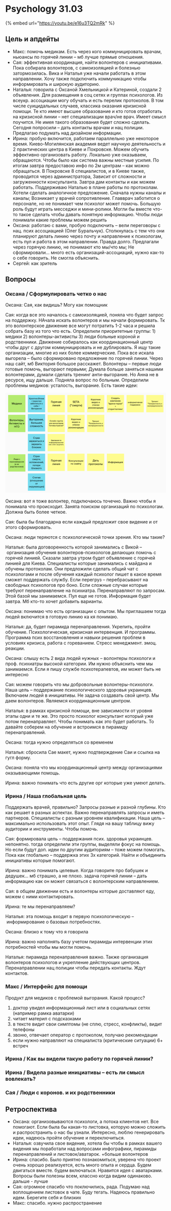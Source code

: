 # Psychology 31.03

{% embed url="https://youtu.be/e16u3TQ2mRk" %}

## Цель и апдейты

* Макс: помочь медикам. Есть через кого коммуницировать врачам, ньюансы по горячей линии – мб лучше прямые отношения.
* Сая: эффективная координация, найти волонтеров с инициативами. Пока собирала волонтеров, с самоизоляцией и болезнью затормозилась. Вика и Наталья уже начали работать в этом направлении. Хочу также подключить коммуникацию чтобы информировать и широкую аудиторию. 
* Наталья: говорила с Оксаной Хмельницкой и Катериной, создали 2 объявления. Для размещения в соц сетях и группах психологов.  Из всеукр. ассоциации могу обучать и есть перелик протоколов. В том числе суицидальных случаев, классика оказания кризисной помощи. Те кто имеют высшее образование и кто готов отработать на кризисной линии – нет специализации врач/не врач. Имеет смысл поучится. Не имея такого образования будет сложно сделать. Сегодня попросили – дать контакты врачам и нац полиции. Предлагаю подумать над дизайном информации. 
* Ирина: пробую включится, работаем параллельно уже некоторое время. Киево-Могилянская академия ведет научную деятельность и 2 практических центра в Киеве и Покровске. Можем обучить эффективно организовать работу. Локально уже оказываем, обращаются. Чтобы было как система важны местные усилия. По итогам завтра предоставою инфо по 2м центрам – как можно обращаться. В Покровске 8 специалистов, и в Киеве также, проводится через администратора, Зависит от сложности и загруженности консультанта. Завтра дам контакты и как можем работать. Поддерживаю Наталью в плане работы по протоколам. Хотели сделать аналогичное предложение. Сначала нужны каналы и каналы; Возникает у врачей сопротивление. Главврач заботится о персонале, но не понимает чем психолог может помочь. Большую роль будут играть месседжи и мини-ролики. Могли бы вместе что-то такое сделать чтобы давать понятную информацию. Чтобы люди понимали какие проблемы можем решить
* Оксана: работаю с вами, пробую подключить – вели переговоры с нац. псих ассоциацией \(Олег Буральчук\). Столкнулась с тем что они планируют делать линию через почту и направление к психологам, есть пул и работа в этом направлении. Правда долго. Предлагали через горячую линию, не понимают кто мы/что мы; Не сформировали... много есть организаций-ассоциаций, нужно как-то о себе говорить. Не смогла объяснить.
* Сергей: как зритель

## Вопросы

### Оксана / Сформулировать четко о нас

Оксана: Сая, как видишь? Могу как помощник

Сая: когда все это началось с самоизоляцией, поняла что будет запрос на поддержку. НАчала искать волонтеров и мы начали формировать. Тк это волонтерское движение все могут потратить 1-2 часа и решила собрать базу из того что есть. Определили приоритетные группы: 1\) медики 2\) волонтеры-активисты 3\) люди больные короной и родственники. Движение собиралось как координационный центр чтобы друг с другом коммуницировать и не дублировать. Я ищу такие организации, многие из них более коммерческие. Пока все искала выгорела – было сформировано предложение по горячей линии. Через наш сайт, мб Виктория большое расскажет. Волонтеры – первые люди готовые помочь, выгорают первыми; Думала больше заняться нашими волонтерами, думали сделать тренинг анти-выгорание. Но Анна не в ресурсе, ищу дальше. Подняла вопрос по больным. Определили проблемы медиков: усталость, выгорание. Есть такие идеи:

![](../../.gitbook/assets/image%20%2820%29.png)

Оксана: вот я тоже волонтер, подключаюсь точечно. Важно чтобы я понимала что происходит. Занята поиском организаций по психологам. Должна быть более четкое.

Сая: была бы благодарна если каждый предложит свое видение и от этого сформировать.

Оксана: люди теряются с психологической точки зрения. Кто мы такие?

Наталья: была договоренность которой занимались с Викой – организация обучения волонтеров-психологов делающих помочь с горячей линией. Сказали завтра утром будет объявление с горячей линией для Киева. Специалисты которые занимались с майдана и обучены протоколам. Они предложили сделать общий чат с психологами и после обучения каждый психолог пишет в какое время сможет поддержать службу. Если перегруз – перебрасывают на свободных психологов про боно. Если сложные случаи которые требуют перенаправление на психиатра. Перенаправляют по запросам. Этой базой мы занимаемся. Пул еще не готов. Информация будет завтра. Мб кто-то хочет добавить варианты.

Оксана: понимаю что есть организации с опытом. Мы приглашаем тогда людей включится в готовую линию ка кя понимаю.

Наталья: да, будет пирамида перенаправления. Укрепить, пройти обучение. Психологическая, кризисная интервенция. И программы. Программа псих восстановления и навыки решения проблем в условиях кризиса, работа с гореванием. Стресс менеджмент. эмоц. реакции.

Оксана: слышу есть 2 вида людей нужных – волонтеры психологи и проф. психиатры высокой категории. Им нужно объяснить чем мы занимаемся. Если я пишу службе психотерапевтов, им может быть не интересно

Сая: можем говорить что мы добровольные волонтеры-психологи. Наша цель – поддержание психологического здоровья украинцев. Включаем людей в инициативы. Не задача создавать свой центр. Мы даем волонтеров. Являемся координационным центром.

Наталья: в рамках кризисной помощи, вне зависимости от уровня этапы одни и те же. Это просто психолог консультант который уже потом перенаправляет. Чтобы понимать как это будет работать. То давайте соберем на обучение и встроимся в пирамиду перенаправлений.

Оксана: тогда нужно определяться со временем

Наталья: сбросила Сае макет, нужно подтверждение Саи и ссылка на гугл форму.

Оксана: поняла что мы координационный центр между организациями оказывающими помощь.

Ирина: важно понимать что есть другие орг которые уже умеют делать. 

### Ирина / Наша глобальная цель

Поддержать врачей, правильно? Запросы разные и разной глубины. Кто как решает в разных аспектах. Важно перенаправлять запросы и иметь партнеров. Специалисты с разным уровнем квалификации. Наша цель – максимально использовать этот опыт. Глядя на вашу таблицу вижу аудитории и инструменты. Чтобы помочь.

Сая: формировала цель – поддержания псих. здоровья украинцев. непонятно. тогда определили эти группы, выделяли фокус на помощь. Но если будут доп. идеи по другим аудиториям – тоже можем помогать. Пока как глобально – поддержка этих 3х категорий. Найти и объединить инициативы которые помогают.

Ирина: важно понимать целевые. Когда говорите про бабушек и дедушек... мб страшно, а не плохо. задача горячей линии – дать информацию как он может связаться с волонтерским направлением. 

Сая: в общем движении есть и волонтеры которые доставляют еду, можем с ними контактировать. 

Ирина: те мы перенаправляем?

Наталья: эта помощь входит в первую психологическую – информирование о базовых потребностях.

Оксана: близко к тому что я говорила

Ирина: важно наполнять базу учетом пирамиды интервенции этих потребностей чтобы мы могли помочь.

Наталья: пирамида перенаправления важно. Также организация волонтеров психологов и укрепление действующих центров. Перенаправлении нац полиции чтобы передать контакты. Ждут контактов.

### Макс / Интерфейс для помощи

Продукт для медиков с проблемой выгорания. Какой процесс?

1. доктор увидел информационный лист или в социальных сетях \(например рамка аватарки\)
2. читает материл с подсказками
3. в тексте видит свои симптомы \(не сплю, стресс, конфликты\), видит телефоны
4. звоню, отвечает оператор с протоколом, получаю рекомендации
5. если нужно направляют на специалиста \(критические ситуации\) 6+ встреч

### Ирина / Как вы видели такую работу по горячей линии?

### Ирина / Видела разные инициативы – есть ли смысл вовлекать?

### Сая / Люди с коронов. и их родственники

## Ретроспектива

* Оксана: организовываются психологи, а потока клиентов нет. Все помогают. Если была бы какая-то листовка, которую можно сложить и распространить о нас бы узнали. Интересно, люблю генерировать идеи, надеюсь пройти обучение и переключиться.
* Наталья: озвучила свое видение, хотела бы чтобы в рамках вашего видения мы поработали над вопросами инфографики, пирамиды перенаправлений и листовок/аватарок. +больше волонтеров
* Ирина: спасибо. Было приятно познакомиться, уверена что проект очень хорошо реализуется, есть много опыта и сердца. Будем двигаться вместе. будем включаться. Нравится идея с аватарками. Вопросы были полезны всем, классно когда видим одинаково. дальше - лучше
* Сая: огромное спасибо что поключились, рада. Подумаю над воплощением листовок в чате. Буду тегать. Надеюсь правильно идем. Берегите себя и близких
* Макс: спасибо. нужно распространение

